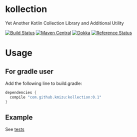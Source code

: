 # kollection
Yet Another Kotlin Collection Library and Additional Utility

[![Build Status](https://travis-ci.org/kmizu/kollection.png?branch=master)](https://travis-ci.org/kmizu/kollection)
[![Maven Central](https://maven-badges.herokuapp.com/maven-central/com.github.kmizu/kollection/badge.svg)](https://maven-badges.herokuapp.com/maven-central/com.github.kmizu/kollection)
[![Dokka](http://javadoc-badge.appspot.com/com.github.kmizu/kollection.svg?label=javadoc)](http://javadoc-badge.appspot.com/com.github.kmizu/kollection/index.html)
[![Reference Status](https://www.versioneye.com/java/com.github.kmizu:kollection/reference_badge.svg?style=flat)](https://www.versioneye.com/java/com.github.kmizu:kollection/references)

# Usage

## For gradle user

Add the following line to build.gradle:

```groovy
dependencies {
  compile "com.github.kmizu:kollection:0.1"
}

```

## Example
See [tests](https://github.com/kmizu/kollection/tree/master/src/test/kotlin/com/github/kmizu/kollection)
